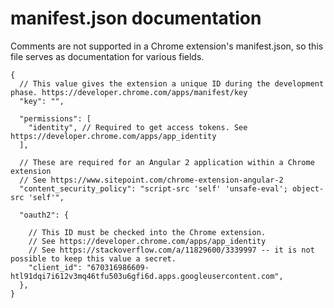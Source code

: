 # manifest.json documentation
Comments are not supported in a Chrome extension's manifest.json, so this file serves as documentation for various fields.

```
{
  // This value gives the extension a unique ID during the development phase. https://developer.chrome.com/apps/manifest/key
  "key": "",
  
  "permissions": [
    "identity", // Required to get access tokens. See https://developer.chrome.com/apps/app_identity
  ],

  // These are required for an Angular 2 application within a Chrome extension
  // See https://www.sitepoint.com/chrome-extension-angular-2
  "content_security_policy": "script-src 'self' 'unsafe-eval'; object-src 'self'",

  "oauth2": {
    
    // This ID must be checked into the Chrome extension.
    // See https://developer.chrome.com/apps/app_identity
    // See https://stackoverflow.com/a/11829600/3339997 -- it is not possible to keep this value a secret.
    "client_id": "670316986609-htl91dqi7i612v3mq46tfu503u6gfi6d.apps.googleusercontent.com",
  },
}
```